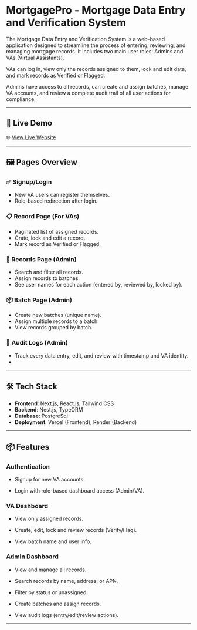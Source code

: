 
#  MortgagePro - Mortgage Data Entry and Verification System

The Mortgage Data Entry and Verification System is a web-based application designed to streamline the process of entering, reviewing, and managing mortgage records. It includes two main user roles: Admins and VAs (Virtual Assistants).

VAs can log in, view only the records assigned to them, lock and edit data, and mark records as Verified or Flagged.

Admins have access to all records, can create and assign batches, manage VA accounts, and review a complete audit trail of all user actions for compliance.

---

## 🚀 Live Demo

🌐 [View Live Website](https://forky-ten.vercel.app/menu)

---

## 🖼️ Pages Overview

### ✅ Signup/Login
- New VA users can register themselves.
- Role-based redirection after login.


### 📋 Record Page (For VAs)
- Paginated list of assigned records.
- Crate, lock and edit a record.
- Mark record as Verified or Flagged.


### 📑 Records Page (Admin)
- Search and filter all records.
- Assign records to batches.
- See user names for each action (entered by, reviewed by, locked by).


### 📦 Batch Page (Admin)
- Create new batches (unique name).
- Assign multiple records to a batch.
- View records grouped by batch.


### 📜 Audit Logs (Admin)
- Track every data entry, edit, and review with timestamp and VA identity.
- 
---

## 🛠️ Tech Stack

- **Frontend**: Next.js, React.js, Tailwind CSS
- **Backend**: Nest.js, TypeORM
- **Database**: PostgreSql
- **Deployment**: Vercel (Frontend), Render (Backend)

---

## 📦 Features
### Authentication

- Signup for new VA accounts.

- Login with role-based dashboard access (Admin/VA).

### VA Dashboard

- View only assigned records.

- Create, edit, lock and review records (Verify/Flag).

- View batch name and user info.

### Admin Dashboard

- View and manage all records.

- Search records by name, address, or APN.

- Filter by status or unassigned.

- Create batches and assign records.

- View audit logs (entry/edit/review actions).

---



